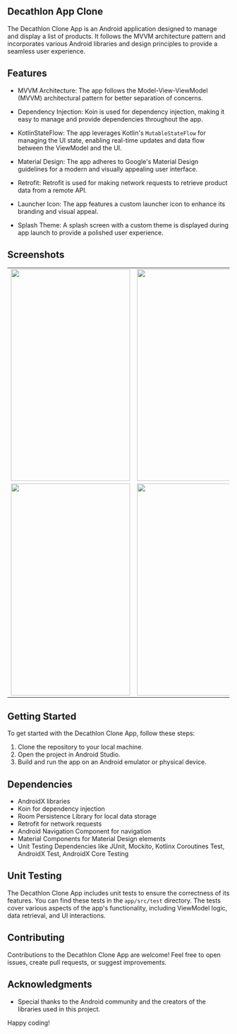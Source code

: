 ## Decathlon App Clone

The Decathlon Clone App is an Android application designed to manage and display a list of products. It follows the MVVM architecture pattern and incorporates various Android libraries and design principles to provide a seamless user experience.

## Features

- MVVM Architecture: The app follows the Model-View-ViewModel (MVVM) architectural pattern for better separation of concerns.

- Dependency Injection: Koin is used for dependency injection, making it easy to manage and provide dependencies throughout the app.

- KotlinStateFlow: The app leverages Kotlin's `MutableStateFlow` for managing the UI state, enabling real-time updates and data flow between the ViewModel and the UI.

- Material Design: The app adheres to Google's Material Design guidelines for a modern and visually appealing user interface.

- Retrofit: Retrofit is used for making network requests to retrieve product data from a remote API.

- Launcher Icon: The app features a custom launcher icon to enhance its branding and visual appeal.

- Splash Theme: A splash screen with a custom theme is displayed during app launch to provide a polished user experience.

## Screenshots
<table>
  <tr>
    <td><img src="https://github.com/ravinada/DecathlonAppClone/assets/49580276/3ccfdd3a-7cd9-415a-97b3-726ae367869f" width=270 height=480></td>
    <td><img src="https://github.com/ravinada/DecathlonAppClone/assets/49580276/234028d4-1f78-4efd-b991-fccf77e00d02" width=270 height=480></td>
    <td><img src="https://github.com/ravinada/DecathlonAppClone/assets/49580276/45b56294-1dd6-45c7-b6e5-ca505f5e8dbf" width=270 height=480></td>
  </tr>
    <tr>
    <td><img src="https://github.com/ravinada/DecathlonAppClone/assets/49580276/72810fd1-2a1b-4bfb-b57d-98ca86a5f288" width=270 height=480></td>
    <td><img src="https://github.com/ravinada/DecathlonAppClone/assets/49580276/e51146ad-b635-4a32-b64e-ea3256aa5af6" width=270 height=480></td>
  </tr>
 </table>

## Getting Started

To get started with the Decathlon Clone App, follow these steps:

1. Clone the repository to your local machine.
2. Open the project in Android Studio.
3. Build and run the app on an Android emulator or physical device.

## Dependencies

- AndroidX libraries
- Koin for dependency injection
- Room Persistence Library for local data storage
- Retrofit for network requests
- Android Navigation Component for navigation
- Material Components for Material Design elements
- Unit Testing Dependencies like JUnit, Mockito, Kotlinx Coroutines Test, AndroidX Test, AndroidX Core Testing

## Unit Testing

The Decathlon Clone App includes unit tests to ensure the correctness of its features. You can find these tests in the `app/src/test` directory. The tests cover various aspects of the app's functionality, including ViewModel logic, data retrieval, and UI interactions.

## Contributing

Contributions to the Decathlon Clone App are welcome! Feel free to open issues, create pull requests, or suggest improvements.

## Acknowledgments

- Special thanks to the Android community and the creators of the libraries used in this project.

Happy coding!
